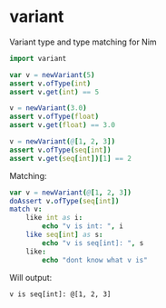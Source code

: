 # variant
Variant type and type matching for Nim

```nim
import variant

var v = newVariant(5)
assert v.ofType(int)
assert v.get(int) == 5

v = newVariant(3.0)
assert v.ofType(float)
assert v.get(float) == 3.0

v = newVariant(@[1, 2, 3])
assert v.ofType(seq[int])
assert v.get(seq[int])[1] == 2
```

Matching:
```nim
var v = newVariant(@[1, 2, 3])
doAssert v.ofType(seq[int])
match v:
    like int as i:
        echo "v is int: ", i
    like seq[int] as s:
        echo "v is seq[int]: ", s
    like:
        echo "dont know what v is"
```
Will output:
```
v is seq[int]: @[1, 2, 3]
```
